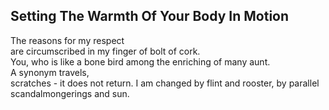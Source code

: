 Setting The Warmth Of Your Body In Motion
-----------------------------------------
The reasons for my respect  
are circumscribed in my finger of bolt of cork.  
You, who is like a bone bird among the enriching of many aunt.  
A synonym travels,  
scratches - it does not return. I am changed by flint and rooster, by parallel scandalmongerings and sun.  
